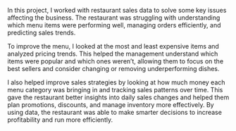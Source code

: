In this project, I worked with restaurant sales data to solve some key issues affecting the business. The restaurant was struggling with understanding which menu items were performing well, managing orders efficiently, and predicting sales trends.

To improve the menu, I looked at the most and least expensive items and analyzed pricing trends. This helped the management understand which items were popular and which ones weren’t, allowing them to focus on the best sellers and consider changing or removing underperforming dishes.

I also helped improve sales strategies by looking at how much money each menu category was bringing in and tracking sales patterns over time. This gave the restaurant better insights into daily sales changes and helped them plan promotions, discounts, and manage inventory more effectively. By using data, the restaurant was able to make smarter decisions to increase profitability and run more efficiently.
